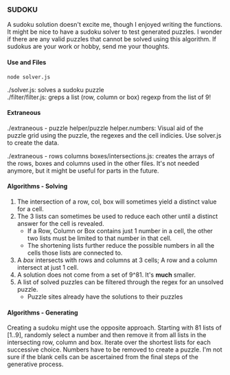 ### SUDOKU

A sudoku solution doesn't excite me, though I enjoyed writing the functions. It might be nice to have a sudoku solver to test generated puzzles. I wonder if there are any valid puzzles that cannot be solved using this algorithm. If sudokus are your work or hobby, send me your thoughts.

#### Use and Files

```
node solver.js
```

./solver.js: solves a sudoku puzzle<br />
./filter/filter.js: greps a list (row, column or box) regexp from the list of 9!


#### Extraneous

./extraneous - puzzle helper/puzzle helper.numbers: Visual aid of the puzzle grid using the puzzle, the regexes and the cell indicies. Use solver.js to create the data.

./extraneous - rows columns boxes/intersections.js: creates the arrays of the rows, boxes and columns used in the other files. It's not needed anymore, but it might be useful for parts in the future.


#### Algorithms - Solving

1. The intersection of a row, col, box will sometimes yield a distinct value for a cell.
2. The 3 lists can sometimes be used to reduce each other until a distinct answer for the cell is revealed.
	- If a Row, Column or Box contains just 1 number in a cell, the other two lists must be limited to that number in that cell. 
	- The shortening lists further reduce the possible numbers in all the cells those lists are connected to.
3. A *box* intersects with rows and columns at 3 cells; A row and a column intersect at just 1 cell.
4. A solution does not come from a set of 9^81. It's **much** smaller.
5. A list of solved puzzles can be filtered through the regex for an unsolved puzzle.
	- Puzzle sites already have the solutions to their puzzles

#### Algorithms - Generating

Creating a sudoku might use the opposite approach. Starting with 81 lists of [1..9], randomly select a number and then remove it from all lists in the intersecting row, column and box. Iterate over the shortest lists for each successive choice. Numbers have to be removed to create a puzzle. I'm not sure if the blank cells can be ascertained from the final steps of the generative process.